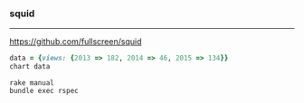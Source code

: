 ### squid
---
https://github.com/fullscreen/squid

```ruby
data = {views: {2013 => 182, 2014 => 46, 2015 => 134}}
chart data
```

```
rake manual
bundle exec rspec
```

```
```

